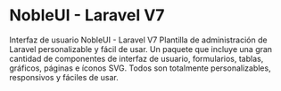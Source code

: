 # NobleUI - Laravel V7
Interfaz de usuario NobleUI - Laravel V7
Plantilla de administración de Laravel personalizable y fácil de usar.
Un paquete que incluye una gran cantidad de componentes de interfaz de usuario, formularios, tablas, gráficos, páginas e íconos SVG. Todos son totalmente personalizables, responsivos y fáciles de usar.
